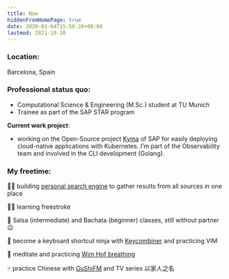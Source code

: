 ```yaml
---
title: Now
hiddenFromHomePage: true
date: 2020-03-04T15:58:26+08:00
lastmod: 2021-10-10
---
```

### Location:
Barcelona, Spain
<!-- Munich, Germany -->

### Professional status quo:
- Computational Science & Engineering (M.Sc.) student at TU Munich
- Trainee as part of the SAP STAR program

**Current work project**:

- working on the Open-Source project [Kyma](https://github.com/kyma-project) of SAP for easily deploying cloud-native applications with Kubernetes. I'm part of the Observability team and involved in the CLI development (Golang).

### My freetime:
<!-- 👨‍💻 climbing up the [Clean Code](https://clean-code-developer.com/) grades (currently yellow): *focus on testing and test-driven development at the moment* -->
👨‍💻 building [personal search engine](https://devpost.com/software/gerstler) to gather results from all sources in one place

🏊‍♂️ learning freestroke
<!-- ☁️ prepare for [CKAD](https://www.cncf.io/certification/ckad/) exam (Kubernetes) -->

🕺 Salsa (intermediate) and Bachata (beginner) classes, still without partner 😉
<!-- [Salsa caleña course](https://www.emdclass.com/en#lessons) -->

🥷 become a keyboard shortcut ninja with [Keycombiner](https://keycombiner.com/) and practicing VIM

<!-- ⌨️ learn shortcuts of VS code with [Keycombiner](https://keycombiner.com/) -->
🧘 meditate and practicing [Wim Hof breathing](https://www.wimhofmethod.com/practice-the-method)

🀄️ practice Chinese with [GuShiFM](https://storyfm.cn/) and TV series 以家人之名

<!-- ↗️ experimenting with tools for self-improvement (second brain) -->

